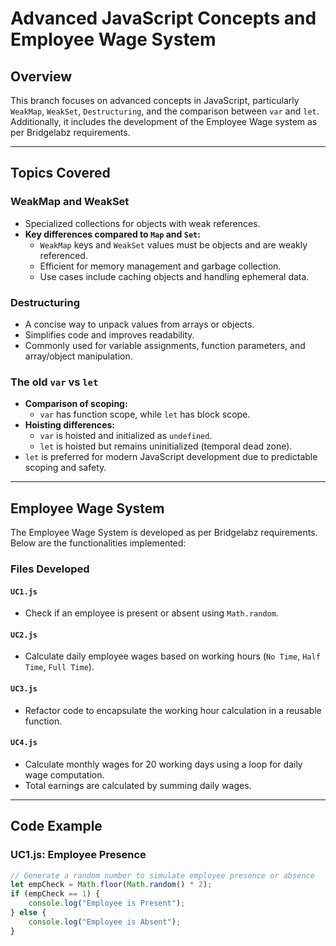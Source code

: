 # Advanced JavaScript Concepts and Employee Wage System

## Overview

This branch focuses on advanced concepts in JavaScript, particularly `WeakMap`, `WeakSet`, `Destructuring`, and the comparison between `var` and `let`. Additionally, it includes the development of the Employee Wage system as per Bridgelabz requirements.

---

## Topics Covered

### WeakMap and WeakSet
- Specialized collections for objects with weak references.
- **Key differences compared to `Map` and `Set`:**
  - `WeakMap` keys and `WeakSet` values must be objects and are weakly referenced.
  - Efficient for memory management and garbage collection.
  - Use cases include caching objects and handling ephemeral data.

### Destructuring
- A concise way to unpack values from arrays or objects.
- Simplifies code and improves readability.
- Commonly used for variable assignments, function parameters, and array/object manipulation.

### The old `var` vs `let`
- **Comparison of scoping:**
  - `var` has function scope, while `let` has block scope.
- **Hoisting differences:**
  - `var` is hoisted and initialized as `undefined`.
  - `let` is hoisted but remains uninitialized (temporal dead zone).
- `let` is preferred for modern JavaScript development due to predictable scoping and safety.

---

## Employee Wage System

The Employee Wage System is developed as per Bridgelabz requirements. Below are the functionalities implemented:

### Files Developed

#### `UC1.js`
- Check if an employee is present or absent using `Math.random`.

#### `UC2.js`
- Calculate daily employee wages based on working hours (`No Time`, `Half Time`, `Full Time`).

#### `UC3.js`
- Refactor code to encapsulate the working hour calculation in a reusable function.

#### `UC4.js`
- Calculate monthly wages for 20 working days using a loop for daily wage computation.
- Total earnings are calculated by summing daily wages.

---

## Code Example

### UC1.js: Employee Presence

```javascript
// Generate a random number to simulate employee presence or absence
let empCheck = Math.floor(Math.random() * 2);
if (empCheck == 1) {
    console.log("Employee is Present");
} else {
    console.log("Employee is Absent");
}
